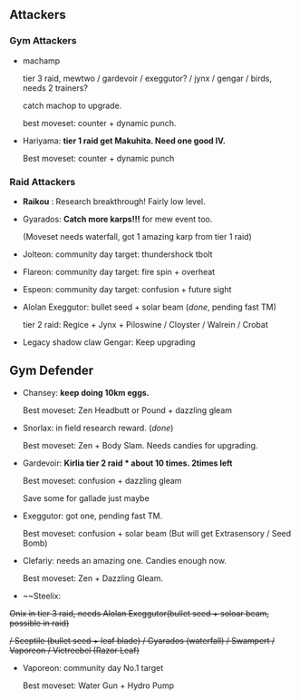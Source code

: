 ## Attackers

### Gym Attackers

* machamp

  tier 3 raid,  mewtwo / gardevoir / exeggutor? / jynx / gengar / birds, needs 2 trainers?
  
  catch machop to upgrade.
  
  best moveset: counter + dynamic punch.

* Hariyama: **tier 1 raid get Makuhita. Need one good IV.**

  Best moveset: counter + dynamic punch

### Raid Attackers

* **Raikou** : Research breakthrough! Fairly low level.

* Gyarados: **Catch more karps!!!** for mew event too. 
  
  (Moveset needs waterfall, got 1 amazing karp from tier 1 raid)

* Jolteon: community day target: thundershock tbolt
 
* Flareon: community day target: fire spin + overheat

* Espeon: community day target: confusion + future sight

* Alolan Exeggutor: bullet seed + solar beam (*done*, pending fast TM)

  tier 2 raid: Regice + Jynx + Piloswine / Cloyster / Walrein / Crobat

* Legacy shadow claw Gengar: Keep upgrading


## Gym Defender

* Chansey: **keep doing 10km eggs.**
  
  Best moveset: Zen Headbutt or Pound + dazzling gleam

* Snorlax: in field research reward. (*done*)

  Best moveset: Zen + Body Slam. Needs candies for upgrading.

* Gardevoir: **Kirlia tier 2 raid * about 10 times. 2times left**

  Best moveset: confusion + dazzling gleam
  
  Save some for gallade just maybe
  
* Exeggutor: got one, pending fast TM.

  Best moveset: confusion + solar beam (But will get Extrasensory / Seed Bomb)
  
* Clefariy: needs an amazing one. Candies enough now.

  Best moveset: Zen + Dazzling Gleam.

* ~~Steelix:

 ~~Onix in tier 3 raid, needs Alolan Exeggutor(bullet seed + soloar beam, possible in raid)~~

  ~~/ Sceptile (bullet seed + leaf blade) / Gyarados (waterfall) / Swampert / Vaporeon / Victreebel (Razor Leaf)~~

* Vaporeon: community day No.1 target
  
  Best moveset: Water Gun + Hydro Pump
